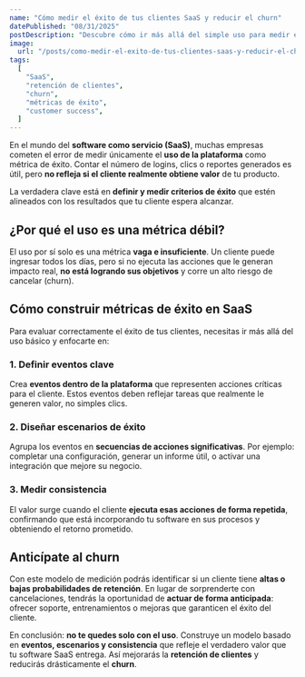 ```yaml
---
name: "Cómo medir el éxito de tus clientes SaaS y reducir el churn"
datePublished: "08/31/2025"
postDescription: "Descubre cómo ir más allá del simple uso para medir el éxito de tus clientes SaaS. Aprende a diseñar métricas efectivas que mejoren la retención y reduzcan el churn."
image:
  url: "/posts/como-medir-el-exito-de-tus-clientes-saas-y-reducir-el-churn.jpg"
tags:
  [
    "SaaS",
    "retención de clientes",
    "churn",
    "métricas de éxito",
    "customer success",
  ]
---
```


En el mundo del **software como servicio (SaaS)**, muchas empresas cometen el error de medir únicamente el **uso de la plataforma** como métrica de éxito. Contar el número de logins, clics o reportes generados es útil, pero **no refleja si el cliente realmente obtiene valor** de tu producto.

La verdadera clave está en **definir y medir criterios de éxito** que estén alineados con los resultados que tu cliente espera alcanzar.

## ¿Por qué el uso es una métrica débil?

El uso por sí solo es una métrica **vaga e insuficiente**. Un cliente puede ingresar todos los días, pero si no ejecuta las acciones que le generan impacto real, **no está logrando sus objetivos** y corre un alto riesgo de cancelar (churn).

## Cómo construir métricas de éxito en SaaS

Para evaluar correctamente el éxito de tus clientes, necesitas ir más allá del uso básico y enfocarte en:

### 1. Definir eventos clave

Crea **eventos dentro de la plataforma** que representen acciones críticas para el cliente. Estos eventos deben reflejar tareas que realmente le generen valor, no simples clics.

### 2. Diseñar escenarios de éxito

Agrupa los eventos en **secuencias de acciones significativas**. Por ejemplo: completar una configuración, generar un informe útil, o activar una integración que mejore su negocio.

### 3. Medir consistencia

El valor surge cuando el cliente **ejecuta esas acciones de forma repetida**, confirmando que está incorporando tu software en sus procesos y obteniendo el retorno prometido.

## Anticípate al churn

Con este modelo de medición podrás identificar si un cliente tiene **altas o bajas probabilidades de retención**. En lugar de sorprenderte con cancelaciones, tendrás la oportunidad de **actuar de forma anticipada**: ofrecer soporte, entrenamientos o mejoras que garanticen el éxito del cliente.

En conclusión: **no te quedes solo con el uso**. Construye un modelo basado en **eventos, escenarios y consistencia** que refleje el verdadero valor que tu software SaaS entrega. Así mejorarás la **retención de clientes** y reducirás drásticamente el **churn**.
